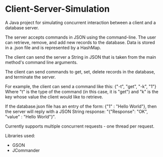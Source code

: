 # Client-Server-Simulation

A Java project for simulating concurrent interaction between a client and a database server.

The server accepts commands in JSON using the command-line. The user can retrieve, remove, and add new records to the database.
Data is stored in a .json file and is represented by a HashMap.

The client can send the server a String in JSON that is taken from the main method's command line arguments.

The client can send commands to get, set, delete records in the database, and terminate the server.

For example, the client can send a command like this: {"-t", "get", "-k", "1"}
Where "t" is the type of the command (in this case, it is "get") and "k" is the key whose value the client would like to retrieve.

If the database.json file has an entry of the form: {"1" : "Hello World"}, then the server will reply with a JSON String response: "{"Response": "OK", "value" : "Hello World"}". 

Currently supports multiple concurrent requests - one thread per request.

Libraries used:
 - GSON
 - JCommander
